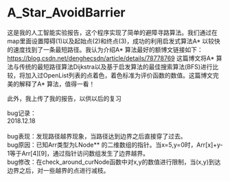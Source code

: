 # A_Star_AvoidBarrier

这是我的人工智能实验报告，这个程序实现了简单的避障寻路算法。我们通过在map里面设置障碍(1)以及起始点(2)和终点(3)，成功的利用启发式算法A* 以较快的速度找到了一条最短路径。我认为介绍A* 算法最好的额博文链接如下：https://blog.csdn.net/denghecsdn/article/details/78778769 这篇博文将A* 算法与传统的最短路径算法Dijkstra以及基于启发算法的最佳搜索算法(BFS)进行比较，将加入过OpenList列表的点着色，着色标准为评价函数的数值。这篇博文完美的解释了A* 算法，值得一看！

此外，我上传了我的报告，以供以后的复习

bug记录：
<br>2018.12.18  
<br>bug表现：发现路径越界现象，当路径达到边界之后直接穿了过去。
<br>bug原因：已知Arr类型为LNode** 的二维数组的指针。当x=5,y=0时，Arr[x]+y-1等于Arr[4][9]，通过指针访问数组发生了边界越界。
<br>bug修改：在check_around_curNode函数中对x,y的数值进行限制，当(x,y)到达边界之后，对一些越界的点进行减枝。
    
